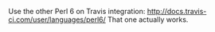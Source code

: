 
Use the other Perl 6 on Travis integration: http://docs.travis-ci.com/user/languages/perl6/
That one actually works.



